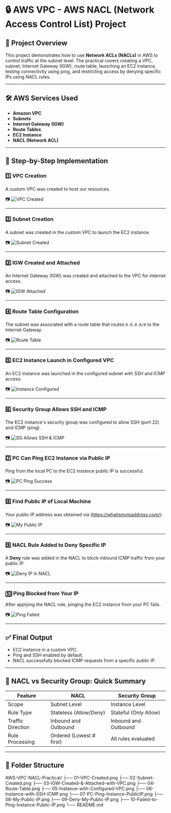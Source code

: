 # 🔒 AWS VPC - AWS NACL (Network Access Control List) Project

## 📘 Project Overview

This project demonstrates how to use **Network ACLs (NACLs)** in AWS to control traffic at the subnet level. The practical covers creating a VPC, subnet, Internet Gateway (IGW), route table, launching an EC2 instance, testing connectivity using ping, and restricting access by denying specific IPs using NACL rules.

---

## 🛠️ AWS Services Used

- **Amazon VPC**
- **Subnets**
- **Internet Gateway (IGW)**
- **Route Tables**
- **EC2 Instance**
- **NACL (Network ACL)**

---

## 🧪 Step-by-Step Implementation

### 1️⃣ VPC Creation

A custom VPC was created to host our resources.

📷 ![VPC Created](./01-VPC-Created.png)

---

### 2️⃣ Subnet Creation

A subnet was created in the custom VPC to launch the EC2 instance.

📷 ![Subnet Created](./02-Subnet-Created.png)

---

### 3️⃣ IGW Created and Attached

An Internet Gateway (IGW) was created and attached to the VPC for internet access.

📷 ![IGW Attached](./03-IGW-Created-&-Attached-with-VPC.png)

---

### 4️⃣ Route Table Configuration

The subnet was associated with a route table that routes `0.0.0.0/0` to the Internet Gateway.

📷 ![Route Table](./04-Route-Table.png)

---

### 5️⃣ EC2 Instance Launch in Configured VPC

An EC2 instance was launched in the configured subnet with SSH and ICMP access.

📷 ![Instance Configured](./05-Instance-with-Configured-VPC.png)

---

### 6️⃣ Security Group Allows SSH and ICMP

The EC2 instance's security group was configured to allow SSH (port 22) and ICMP (ping).

📷 ![SG Allows SSH & ICMP](./06-Instance-with-SSH-ICMP.png)

---

### 7️⃣ PC Can Ping EC2 Instance via Public IP

Ping from the local PC to the EC2 instance public IP is successful.

📷 ![PC Ping Success](./07-PC-Ping-Instance-PublicIP.png)

---

### 8️⃣ Find Public IP of Local Machine

Your public IP address was obtained via (https://whatismyipaddress.com/).

📷 ![My Public IP](./08-My-Public-IP.png)

---

### 9️⃣ NACL Rule Added to Deny Specific IP

A **Deny** rule was added in the NACL to block inbound ICMP traffic from your public IP.

📷 ![Deny IP in NACL](./09-Deny-My-Public-IP.png)

---

### 🔟 Ping Blocked from Your IP

After applying the NACL rule, pinging the EC2 instance from your PC fails.

📷 ![Ping Failed](./10-Failed-to-Ping-Instance-Public-IP.png)

---

## ✅ Final Output

- EC2 instance in a custom VPC.
- Ping and SSH enabled by default.
- NACL successfully blocked ICMP requests from a specific public IP.

---

## 🔐 NACL vs Security Group: Quick Summary

| Feature              | NACL                        | Security Group              |
|----------------------|-----------------------------|-----------------------------|
| Scope                | Subnet Level                | Instance Level              |
| Rule Type            | Stateless (Allow/Deny)      | Stateful (Only Allow)       |
| Traffic Direction    | Inbound and Outbound        | Inbound and Outbound        |
| Rule Processing      | Ordered (Lowest # first)    | All rules evaluated         |

---

## 📂 Folder Structure

AWS-VPC-NACL-Practical/
├── 01-VPC-Created.png
├── 02-Subnet-Created.png
├── 03-IGW-Created-&-Attached-with-VPC.png
├── 04-Route-Table.png
├── 05-Instance-with-Configured-VPC.png
├── 06-Instance-with-SSH-ICMP.png
├── 07-PC-Ping-Instance-PublicIP.png
├── 08-My-Public-IP.png
├── 09-Deny-My-Public-IP.png
├── 10-Failed-to-Ping-Instance-Public-IP.png
└── README.md
